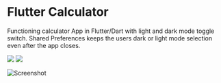 # Flutter Calculator
Functioning calculator App in Flutter/Dart with light and dark mode toggle switch. Shared Preferences keeps the users dark or light mode selection even after the app closes.

![](https://img.shields.io/badge/Dart-0175C2?style=for-the-badge&logo=dart&logoColor=white) ![](https://img.shields.io/badge/Flutter-02569B?style=for-the-badge&logo=flutter&logoColor=white)

![Screenshot](https://i.imgur.com/I6bX7rt.jpg)
